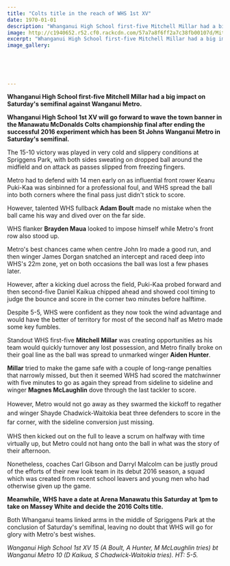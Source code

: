 ```yaml
---
title: "Colts title in the reach of WHS 1st XV"
date: 1970-01-01
description: "Whanganui High School first-five Mitchell Millar had a big impact on Saturday's semifinal against Wanganui Metro, Wanganui Chronicle article on 7/8/16..."
image: http://c1940652.r52.cf0.rackcdn.com/57a7a8f6ff2a7c38fb00107d/Mitchell-Millar-WHS-in-finals-of-Manawate-Colts-Champ-Aug-2016.jpg
excerpt: "Whanganui High School first-five Mitchell Millar had a big impact on Saturday's semifinal against Wanganui Metro."
image_gallery:
    
    
    
    
    
---
```


<p><strong>Whanganui High School first-five Mitchell Millar had a big impact on Saturday's semifinal against Wanganui Metro.</strong></p>
<p><strong>Whanganui High School 1st XV will go forward to wave the town banner in the Manawatu McDonalds Colts championship final after ending the successful 2016 experiment which has been St Johns Wanganui Metro in Saturday's semifinal.</strong></p>
<p>The 15-10 victory was played in very cold and slippery conditions at Spriggens Park, with both sides sweating on dropped ball around the midfield and on attack as passes slipped from freezing fingers.</p>
<p>Metro had to defend with 14 men early on as influential front rower Keanu Puki-Kaa was sinbinned for a professional foul, and WHS spread the ball into both corners where the final pass just didn't stick to score.</p>
<p>However, talented WHS fullback <strong>Adam Boult</strong> made no mistake when the ball came his way and dived over on the far side.</p>
<p>WHS flanker <strong>Brayden Maua</strong> looked to impose himself while Metro's front row also stood up.</p>
<p>Metro's best chances came when centre John Iro made a good run, and then winger James Dorgan snatched an intercept and raced deep into WHS's 22m zone, yet on both occasions the ball was lost a few phases later.</p>
<p>However, after a kicking duel across the field, Puki-Kaa probed forward and then second-five Daniel Kaikua chipped ahead and showed cool timing to judge the bounce and score in the corner two minutes before halftime.</p>
<p>Despite 5-5, WHS were confident as they now took the wind advantage and would have the better of territory for most of the second half as Metro made some key fumbles.</p>
<p>Standout WHS first-five <strong>Mitchell Millar</strong> was creating opportunities as his team would quickly turnover any lost possession, and Metro finally broke on their goal line as the ball was spread to unmarked winger <strong>Aiden Hunter</strong>.</p>
<p><strong>Millar</strong> tried to make the game safe with a couple of long-range penalties that narrowly missed, but then it seemed WHS had scored the matchwinner with five minutes to go as again they spread from sideline to sideline and winger <strong>Magnes McLaughlin</strong> dove through the last tackler to score.</p>
<p><span style="line-height: 1.5;">However, Metro would not go away as they swarmed the kickoff to regather and winger Shayde Chadwick-Waitokia beat three defenders to score in the far corner, with the sideline conversion just missing.</span></p>
<p>WHS then kicked out on the full to leave a scrum on halfway with time virtually up, but Metro could not hang onto the ball in what was the story of their afternoon.</p>
<p>Nonetheless, coaches Carl Gibson and Darryl Malcolm can be justly proud of the efforts of their new look team in its debut 2016 season, a squad which was created from recent school leavers and young men who had otherwise given up the game.</p>
<p><strong>Meanwhile, WHS have a date at Arena Manawatu this Saturday at 1pm to take on Massey White and decide the 2016 Colts title.</strong></p>
<p>Both Whanganui teams linked arms in the middle of Spriggens Park at the conclusion of Saturday's semifinal, leaving no doubt that WHS will go for glory with Metro's best wishes.</p>
<p><em>Wanganui High School 1st XV 15 (A Boult, A Hunter, M McLaughlin tries) bt Wanganui Metro 10 (D Kaikua, S Chadwick-Waitokia tries). HT: 5-5.</em></p>

